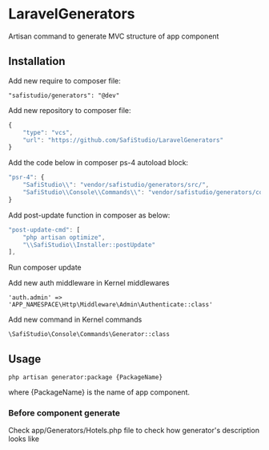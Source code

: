 # LaravelGenerators
Artisan command to generate MVC structure of app component

## Installation
Add new require to composer file:

`
"safistudio/generators": "@dev"
`

Add new repository to composer file:

```javascript
{
    "type": "vcs",
    "url": "https://github.com/SafiStudio/LaravelGenerators"
}
```

Add the code below in composer ps-4 autoload block:

```javascript
"psr-4": {
    "SafiStudio\\": "vendor/safistudio/generators/src/",
    "SafiStudio\\Console\\Commands\\": "vendor/safistudio/generators/commands/"
}
```

Add post-update function in composer as below:

```javascript
"post-update-cmd": [
    "php artisan optimize",
    "\\SafiStudio\\Installer::postUpdate"
],
```

Run composer update


Add new auth middleware in Kernel middlewares

`
'auth.admin' => 'APP_NAMESPACE\Http\Middleware\Admin\Authenticate::class'
`

Add new command in Kernel commands

`
\SafiStudio\Console\Commands\Generator::class
`

## Usage

`
php artisan generator:package {PackageName}
`

where {PackageName} is the name of app component.

### Before component generate

Check app/Generators/Hotels.php file to check how generator's description looks like